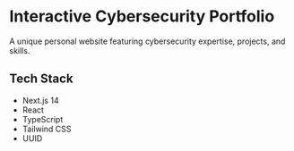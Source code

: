 # Interactive Cybersecurity Portfolio

A unique personal website featuring cybersecurity expertise, projects, and skills.

## Tech Stack

- Next.js 14
- React
- TypeScript
- Tailwind CSS
- UUID

